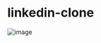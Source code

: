 # linkedin-clone
![image](https://user-images.githubusercontent.com/102539316/168426977-ad307134-2b01-42fc-83fd-b0689dafd8ce.png)
